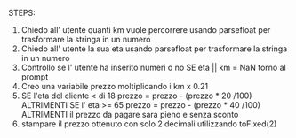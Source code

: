 STEPS:

1. Chiedo all' utente quanti km vuole percorrere usando parsefloat per trasformare la stringa in un numero
2. Chiedo all' utente la sua eta usando parsefloat per trasformare la stringa in un numero
3. Controllo se l' utente ha inserito numeri o no
    SE eta || km = NaN 
    torno al prompt
4. Creo una variabile prezzo moltiplicando i km x 0.21
5. SE l'eta del cliente < di 18 
    prezzo = prezzo - (prezzo * 20 /100)
   ALTRIMENTI  SE l' eta >= 65
   prezzo = prezzo - (prezzo * 40 /100)
   ALTRIMENTI
   il prezzo da pagare sara pieno e senza sconto
6. stampare il prezzo ottenuto con solo 2 decimali utilizzando toFixed(2)